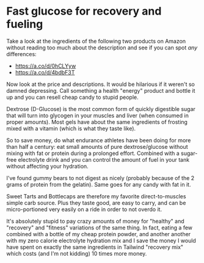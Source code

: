 # Fast glucose for recovery and fueling

Take a look at the ingredients of the following two products on Amazon without reading too much about the description and see if you can spot *any* differences:

* <https://a.co/d/0hCLYyw>
* <https://a.co/d/4bdbF3T>

Now look at the price and descriptions. It would be hilarious if it weren't so damned depressing. Call something a health "energy" product and bottle it up and you can resell cheap candy to stupid people.

Dextrose (D-Glucose) is the most common form of quickly digestible sugar that will turn into glycogen in your muscles and liver (when consumed in proper amounts). Most gels have about the same ingredients of frosting mixed with a vitamin (which is what they taste like).

So to save money, do what endurance athletes have been doing for more than half a century: eat small amounts of pure dextrose/glucose without mixing with fat or protein during a prolonged effort. Combined with a sugar-free electrolyte drink and you can control the amount of fuel in your tank without affecting your hydration.

I've found gummy bears to not digest as nicely (probably because of the 2 grams of protein from the gelatin). Same goes for any candy with fat in it.

Sweet Tarts and Bottlecaps are therefore my favorite direct-to-muscles simple carb source. Plus they taste good, are easy to carry, and can be micro-portioned very easily on a ride in order to not overdo it.

It's absolutely stupid to pay crazy amounts of money for "healthy" and "recovery" and "fitness" variations of the same thing. In fact, eating a few combined with a bottle of my cheap protein powder, and another another with my zero calorie electrolyte hydration mix and I save the money I would have spent on exactly the same ingredients in Tailwind "recovery mix" which costs (and I'm not kidding) 10 times more money.
